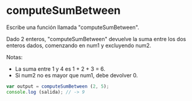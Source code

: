 # computeSumBetween

Escribe una función llamada "computeSumBetween".

Dado 2 enteros, "computeSumBetween" devuelve la suma entre los dos enteros
dados, comenzando en num1 y excluyendo num2.

Notas:

* La suma entre 1 y 4 es 1 + 2 + 3 = 6.
* Si num2 no es mayor que num1, debe devolver 0.

```js
var output = computeSumBetween (2, 5);
console.log (salida); // -> 9
```
